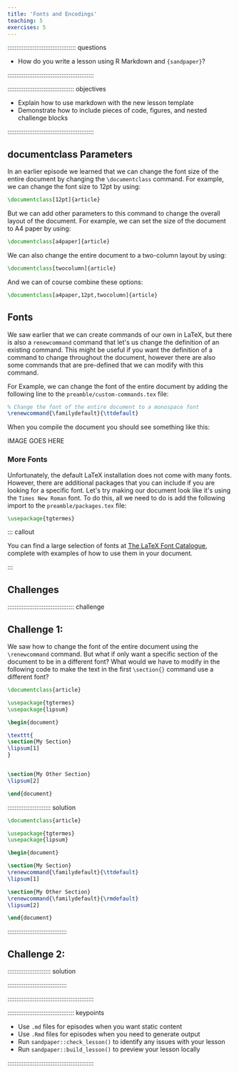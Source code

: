 ```yaml
---
title: 'Fonts and Encodings'
teaching: 5
exercises: 5
---
```


:::::::::::::::::::::::::::::::::::::: questions

- How do you write a lesson using R Markdown and `{sandpaper}`?

::::::::::::::::::::::::::::::::::::::::::::::::

::::::::::::::::::::::::::::::::::::: objectives

- Explain how to use markdown with the new lesson template
- Demonstrate how to include pieces of code, figures, and nested challenge blocks

::::::::::::::::::::::::::::::::::::::::::::::::

## documentclass Parameters

In an earlier episode we learned that we can change the font size of the entire document by
changing the `\documentclass` command. For example, we can change the font size to 12pt by using:

```latex
\documentclass[12pt]{article}
```

But we can add other parameters to this command to change the overall layout of the document.
For example, we can set the size of the document to A4 paper by using:

```latex
\documentclass[a4paper]{article}
```

We can also change the entire document to a two-column layout by using:

```latex
\documentclass[twocolumn]{article}
```

And we can of course combine these options:

```latex
\documentclass[a4paper,12pt,twocolumn]{article}
```

## Fonts

We saw earlier that we can create commands of our own in LaTeX, but there is also a `renewcommand`
command that let's us change the definition of an existing command. This might be useful if you
want the definition of a command to change throughout the document, however there are also some
commands that are pre-defined that we can modify with this command.

For Example, we can change the font of the entire document by adding the following line to the
`preamble/custom-commands.tex` file:

```latex
% Change the font of the entire document to a monospace font
\renewcommand{\familydefault}{\ttdefault}
```

When you compile the document you should see something like this:

IMAGE GOES HERE

### More Fonts

Unfortunately, the default LaTeX installation does not come with many fonts. However, there are
additional packages that you can include if you are looking for a specific font. Let's try making
our document look like it's using the `Times New Roman` font. To do this, all we need to do is add
the following import to the `preamble/packages.tex` file:

```latex
\usepackage{tgtermes}
```

::: callout

You can find a large selection of fonts at [The LaTeX Font Catalogue](https://www.tug.org/FontCatalogue/),
complete with examples of how to use them in your document.

:::

## Challenges

::::::::::::::::::::::::::::::::::::: challenge

## Challenge 1:

We saw how to change the font of the entire document using the `\renewcommand` command. But what if
only want a specific section of the document to be in a different font? What would we have to
modify in the following code to make the text in the first `\section{}` command use a different
font?

```latex
\documentclass{article}

\usepackage{tgtermes}
\usepackage{lipsum}

\begin{document}

\texttt{
\section{My Section}
\lipsum[1]
}


\section{My Other Section}
\lipsum[2]

\end{document}
```

:::::::::::::::::::::::: solution

```latex
\documentclass{article}

\usepackage{tgtermes}
\usepackage{lipsum}

\begin{document}

\section{My Section}
\renewcommand{\familydefault}{\ttdefault}
\lipsum[1]

\section{My Other Section}
\renewcommand{\familydefault}{\rmdefault}
\lipsum[2]

\end{document}
```


:::::::::::::::::::::::::::::::::


## Challenge 2:

:::::::::::::::::::::::: solution

:::::::::::::::::::::::::::::::::


::::::::::::::::::::::::::::::::::::::::::::::::

::::::::::::::::::::::::::::::::::::: keypoints

- Use `.md` files for episodes when you want static content
- Use `.Rmd` files for episodes when you need to generate output
- Run `sandpaper::check_lesson()` to identify any issues with your lesson
- Run `sandpaper::build_lesson()` to preview your lesson locally

::::::::::::::::::::::::::::::::::::::::::::::::

